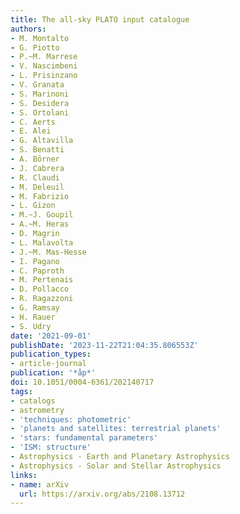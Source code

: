 ```yaml
---
title: The all-sky PLATO input catalogue
authors:
- M. Montalto
- G. Piotto
- P.~M. Marrese
- V. Nascimbeni
- L. Prisinzano
- V. Granata
- S. Marinoni
- S. Desidera
- S. Ortolani
- C. Aerts
- E. Alei
- G. Altavilla
- S. Benatti
- A. Börner
- J. Cabrera
- R. Claudi
- M. Deleuil
- M. Fabrizio
- L. Gizon
- M.~J. Goupil
- A.~M. Heras
- D. Magrin
- L. Malavolta
- J.~M. Mas-Hesse
- I. Pagano
- C. Paproth
- M. Pertenais
- D. Pollacco
- R. Ragazzoni
- G. Ramsay
- H. Rauer
- S. Udry
date: '2021-09-01'
publishDate: '2023-11-22T21:04:35.806553Z'
publication_types:
- article-journal
publication: '*åp*'
doi: 10.1051/0004-6361/202140717
tags:
- catalogs
- astrometry
- 'techniques: photometric'
- 'planets and satellites: terrestrial planets'
- 'stars: fundamental parameters'
- 'ISM: structure'
- Astrophysics - Earth and Planetary Astrophysics
- Astrophysics - Solar and Stellar Astrophysics
links:
- name: arXiv
  url: https://arxiv.org/abs/2108.13712
---
```

